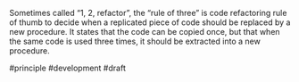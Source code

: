 Sometimes called “1, 2, refactor”, the “rule of three” is code refactoring rule of thumb to decide when a replicated piece of code should be replaced by a new procedure. It states that the code can be copied once, but that when the same code is used three times, it should be extracted into a new procedure.

#principle #development 
#draft